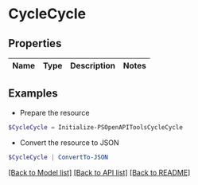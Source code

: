 # CycleCycle
## Properties

Name | Type | Description | Notes
------------ | ------------- | ------------- | -------------

## Examples

- Prepare the resource
```powershell
$CycleCycle = Initialize-PSOpenAPIToolsCycleCycle 
```

- Convert the resource to JSON
```powershell
$CycleCycle | ConvertTo-JSON
```

[[Back to Model list]](../README.md#documentation-for-models) [[Back to API list]](../README.md#documentation-for-api-endpoints) [[Back to README]](../README.md)

